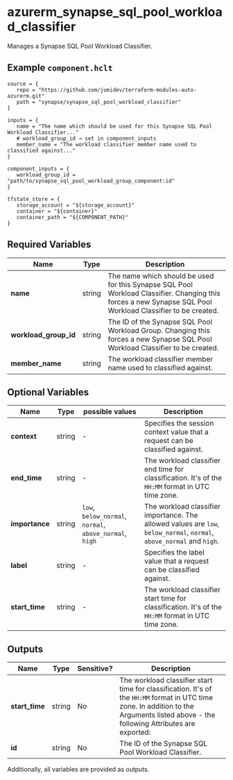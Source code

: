 # azurerm_synapse_sql_pool_workload_classifier

Manages a Synapse SQL Pool Workload Classifier.

## Example `component.hclt`

```hcl
source = {
   repo = "https://github.com/jumidev/terraform-modules-auto-azurerm.git"   
   path = "synapse/synapse_sql_pool_workload_classifier"   
}

inputs = {
   name = "The name which should be used for this Synapse SQL Pool Workload Classifier..."   
   # workload_group_id → set in component_inputs
   member_name = "The workload classifier member name used to classified against..."   
}

component_inputs = {
   workload_group_id = "path/to/synapse_sql_pool_workload_group_component:id"   
}

tfstate_store = {
   storage_account = "${storage_account}"   
   container = "${container}"   
   container_path = "${COMPONENT_PATH}"   
}

```

## Required Variables

| Name | Type |  Description |
| ---- | --------- |  ----------- |
| **name** | string |  The name which should be used for this Synapse SQL Pool Workload Classifier. Changing this forces a new Synapse SQL Pool Workload Classifier to be created. | 
| **workload_group_id** | string |  The ID of the Synapse SQL Pool Workload Group. Changing this forces a new Synapse SQL Pool Workload Classifier to be created. | 
| **member_name** | string |  The workload classifier member name used to classified against. | 

## Optional Variables

| Name | Type |  possible values |  Description |
| ---- | --------- |  ----------- | ----------- |
| **context** | string |  -  |  Specifies the session context value that a request can be classified against. | 
| **end_time** | string |  -  |  The workload classifier end time for classification. It's of the `HH:MM` format in UTC time zone. | 
| **importance** | string |  `low`, `below_normal`, `normal`, `above_normal`, `high`  |  The workload classifier importance. The allowed values are `low`, `below_normal`, `normal`, `above_normal` and `high`. | 
| **label** | string |  -  |  Specifies the label value that a request can be classified against. | 
| **start_time** | string |  -  |  The workload classifier start time for classification. It's of the `HH:MM` format in UTC time zone. | 



## Outputs

| Name | Type | Sensitive? | Description |
| ---- | ---- | --------- | --------- |
| **start_time** | string | No  | The workload classifier start time for classification. It's of the `HH:MM` format in UTC time zone. In addition to the Arguments listed above - the following Attributes are exported: | 
| **id** | string | No  | The ID of the Synapse SQL Pool Workload Classifier. | 

Additionally, all variables are provided as outputs.
